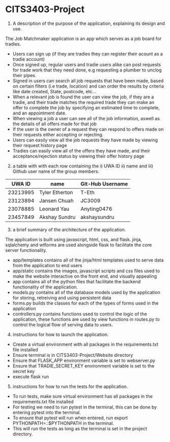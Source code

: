 # CITS3403-Project

1. A description of the purpose of the application, explaining its design and use.

The Job Matchmaker application is an app which serves as a job board for tradies. 
  - Users can sign up (if they are tradies they can register their acount as a tradie account)
  - Once signed up, regular users and tradie users alike can post requests for trade work that they need done, e.g requesting a plumber to unclog their pipes.
  - Signed in users can search all job requests that have been made, based on certain filters (i.e trade, location) and can order the results by criteria like date created, State, postcode, etc...
  - When a relevant job is found the user can view the job, if they are a tradie, and their trade matches the required trade they can make an offer to complete the job by specifying an estimated time to complete, and an appointment date.
  - When viewing a job a user can see all of the job information, aswell as the details of all offers made for that job
  - If the user is the owner of a request they can respond to offers made on their requests either accepting or rejecting.
  - Users can easily view all the job requests they have made by viewing their request history page
  - Tradies can easily view all of the offers they have made, and their acceptance/rejection status by viewing their offer history page

2. a table with with each row containing the i) UWA ID ii) name and iii) Github user name of the group members.

| UWA ID       | name              | Git-Hub Username |
|--------------|-------------------|------------------|
| 23213995     | Tyler Etherton    | T-Eth            |
| 23123894     | Jansen Chuah      | JC3009           |
| 23078885     | Leonard Yau       | Anyting0476      |
| 23457849     | Akshay Sundru     | akshaysundru     |




3. a brief summary of the architecture of the application.

The application is built using javascript, html, css, and flask. jinja, sqlalchemy and wtforms are used alongside flask to facilitate the core server functionality.
  - app/templates contains all of the jinja/html templates used to serve data from the application to end users
  - app/static contains the images, javascript scripts and css files used to make the website interactive on the front end, and visually appealing
  - app contains all of the python files that facilitate the backend functionality of the application.
  - models.py contains all of the database models used by the application for storing, retreiving and using persistent data
  - forms.py builds the classes for each of the types of forms used in the application
  - controllers.py contains functions used to control the logic of the application, these functions are used by view functions in routes.py to control the logical flow of serving data to users.


4. instructions for how to launch the application.
  - Create a virtual environment with all packages in the requirements.txt file installed
  - Ensure terminal is in CITS3403-Project/Website directory
  - Ensure that FLASK_APP environment variable is set to webserver.py
  - Ensure that TRADIE_SECRET_KEY environment variable is set to the secret key
  - execute flask run
  
5. instructions for how to run the tests for the application.
  - To run tests, make sure virtual environment has all packages in the requirements.txt file installed
  - For testing we need to run pytest in the terminal, this can be done by entering pytest into the terminal.
  - To ensure that pytest will run when entered, run export PYTHONPATH=.:$PYTHONPATH in the terminal.
  - This will run the tests as long as the terminal is set in the project directory.
